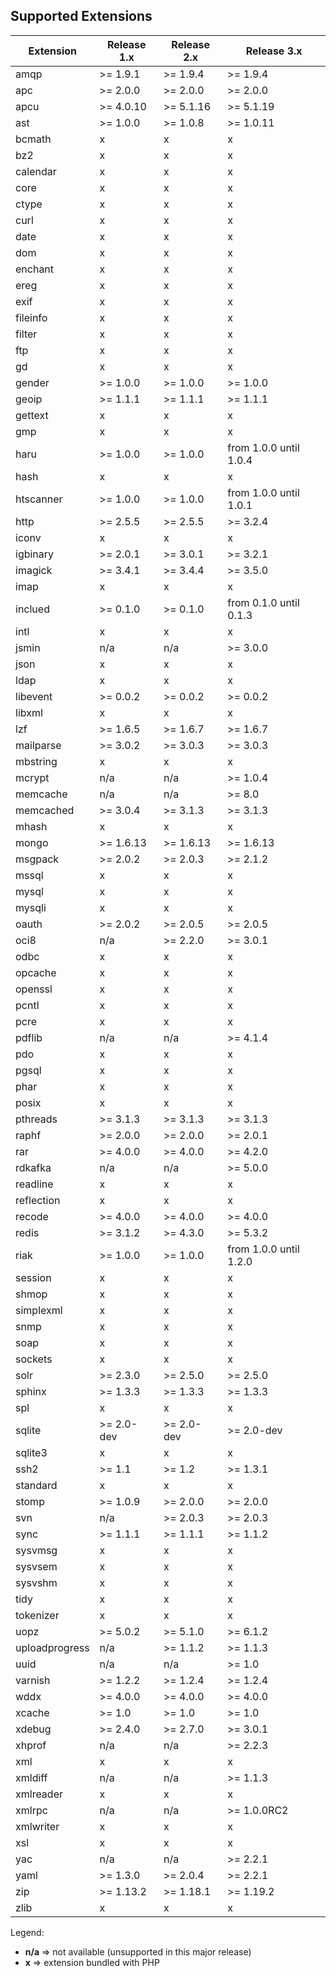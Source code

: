 ## Supported Extensions

| Extension      | Release 1.x | Release 2.x | Release 3.x |
|----------------|-------------|-------------|-------------|
| amqp           | &gt;= 1.9.1 | &gt;= 1.9.4 | &gt;= 1.9.4 |
| apc            | &gt;= 2.0.0 | &gt;= 2.0.0 | &gt;= 2.0.0 |
| apcu           | &gt;= 4.0.10| &gt;= 5.1.16| &gt;= 5.1.19|
| ast            | &gt;= 1.0.0 | &gt;= 1.0.8 | &gt;= 1.0.11|
| bcmath         |    x        |    x        |    x        |
| bz2            |    x        |    x        |    x        |
| calendar       |    x        |    x        |    x        |
| core           |    x        |    x        |    x        |
| ctype          |    x        |    x        |    x        |
| curl           |    x        |    x        |    x        |
| date           |    x        |    x        |    x        |
| dom            |    x        |    x        |    x        |
| enchant        |    x        |    x        |    x        |
| ereg           |    x        |    x        |    x        |
| exif           |    x        |    x        |    x        |
| fileinfo       |    x        |    x        |    x        |
| filter         |    x        |    x        |    x        |
| ftp            |    x        |    x        |    x        |
| gd             |    x        |    x        |    x        |
| gender         | &gt;= 1.0.0 | &gt;= 1.0.0 | &gt;= 1.0.0 |
| geoip          | &gt;= 1.1.1 | &gt;= 1.1.1 | &gt;= 1.1.1 |
| gettext        |    x        |    x        |    x        |
| gmp            |    x        |    x        |    x        |
| haru           | &gt;= 1.0.0 | &gt;= 1.0.0 | from 1.0.0 until 1.0.4 |
| hash           |    x        |    x        |    x        |
| htscanner      | &gt;= 1.0.0 | &gt;= 1.0.0 | from 1.0.0 until 1.0.1 |
| http           | &gt;= 2.5.5 | &gt;= 2.5.5 | &gt;= 3.2.4 |
| iconv          |    x        |    x        |    x        |
| igbinary       | &gt;= 2.0.1 | &gt;= 3.0.1 | &gt;= 3.2.1 |
| imagick        | &gt;= 3.4.1 | &gt;= 3.4.4 | &gt;= 3.5.0 |
| imap           |    x        |    x        |    x        |
| inclued        | &gt;= 0.1.0 | &gt;= 0.1.0 | from 0.1.0 until 0.1.3 |
| intl           |    x        |    x        |    x        |
| jsmin          |    n/a      |    n/a      | &gt;= 3.0.0 |
| json           |    x        |    x        |    x        |
| ldap           |    x        |    x        |    x        |
| libevent       | &gt;= 0.0.2 | &gt;= 0.0.2 | &gt;= 0.0.2 |
| libxml         |    x        |    x        |    x        |
| lzf            | &gt;= 1.6.5 | &gt;= 1.6.7 | &gt;= 1.6.7 |
| mailparse      | &gt;= 3.0.2 | &gt;= 3.0.3 | &gt;= 3.0.3 |
| mbstring       |    x        |    x        |    x        |
| mcrypt         |    n/a      |    n/a      | &gt;= 1.0.4 |
| memcache       |    n/a      |    n/a      | &gt;= 8.0   |
| memcached      | &gt;= 3.0.4 | &gt;= 3.1.3 | &gt;= 3.1.3 |
| mhash          |    x        |    x        |    x        |
| mongo          | &gt;= 1.6.13| &gt;= 1.6.13| &gt;= 1.6.13|
| msgpack        | &gt;= 2.0.2 | &gt;= 2.0.3 | &gt;= 2.1.2 |
| mssql          |    x        |    x        |    x        |
| mysql          |    x        |    x        |    x        |
| mysqli         |    x        |    x        |    x        |
| oauth          | &gt;= 2.0.2 | &gt;= 2.0.5 | &gt;= 2.0.5 |
| oci8           |    n/a      | &gt;= 2.2.0 | &gt;= 3.0.1 |
| odbc           |    x        |    x        |    x        |
| opcache        |    x        |    x        |    x        |
| openssl        |    x        |    x        |    x        |
| pcntl          |    x        |    x        |    x        |
| pcre           |    x        |    x        |    x        |
| pdflib         |    n/a      |    n/a      | &gt;= 4.1.4 |
| pdo            |    x        |    x        |    x        |
| pgsql          |    x        |    x        |    x        |
| phar           |    x        |    x        |    x        |
| posix          |    x        |    x        |    x        |
| pthreads       | &gt;= 3.1.3 | &gt;= 3.1.3 | &gt;= 3.1.3 |
| raphf          | &gt;= 2.0.0 | &gt;= 2.0.0 | &gt;= 2.0.1 |
| rar            | &gt;= 4.0.0 | &gt;= 4.0.0 | &gt;= 4.2.0 |
| rdkafka        |    n/a      |    n/a      | &gt;= 5.0.0 |
| readline       |    x        |    x        |    x        |
| reflection     |    x        |    x        |    x        |
| recode         | &gt;= 4.0.0 | &gt;= 4.0.0 | &gt;= 4.0.0 |
| redis          | &gt;= 3.1.2 | &gt;= 4.3.0 | &gt;= 5.3.2 |
| riak           | &gt;= 1.0.0 | &gt;= 1.0.0 | from 1.0.0 until 1.2.0 |
| session        |    x        |    x        |    x        |
| shmop          |    x        |    x        |    x        |
| simplexml      |    x        |    x        |    x        |
| snmp           |    x        |    x        |    x        |
| soap           |    x        |    x        |    x        |
| sockets        |    x        |    x        |    x        |
| solr           | &gt;= 2.3.0 | &gt;= 2.5.0 | &gt;= 2.5.0 |
| sphinx         | &gt;= 1.3.3 | &gt;= 1.3.3 | &gt;= 1.3.3 |
| spl            |    x        |    x        |    x        |
| sqlite         | &gt;= 2.0-dev  | &gt;= 2.0-dev  | &gt;= 2.0-dev  |
| sqlite3        |    x        |    x        |    x        |
| ssh2           | &gt;= 1.1   | &gt;= 1.2   | &gt;= 1.3.1 |
| standard       |    x        |    x        |    x        |
| stomp          | &gt;= 1.0.9 | &gt;= 2.0.0 | &gt;= 2.0.0 |
| svn            |    n/a      | &gt;= 2.0.3 | &gt;= 2.0.3 |
| sync           | &gt;= 1.1.1 | &gt;= 1.1.1 | &gt;= 1.1.2 |
| sysvmsg        |    x        |    x        |    x        |
| sysvsem        |    x        |    x        |    x        |
| sysvshm        |    x        |    x        |    x        |
| tidy           |    x        |    x        |    x        |
| tokenizer      |    x        |    x        |    x        |
| uopz           | &gt;= 5.0.2 | &gt;= 5.1.0 | &gt;= 6.1.2 |
| uploadprogress |    n/a      | &gt;= 1.1.2 | &gt;= 1.1.3 |
| uuid           |    n/a      |    n/a      | &gt;= 1.0   |
| varnish        | &gt;= 1.2.2 | &gt;= 1.2.4 | &gt;= 1.2.4 |
| wddx           | &gt;= 4.0.0 | &gt;= 4.0.0 | &gt;= 4.0.0 |
| xcache         | &gt;= 1.0   | &gt;= 1.0   | &gt;= 1.0   |
| xdebug         | &gt;= 2.4.0 | &gt;= 2.7.0 | &gt;= 3.0.1 |
| xhprof         |    n/a      |    n/a      | &gt;= 2.2.3 |
| xml            |    x        |    x        |    x        |
| xmldiff        |    n/a      |    n/a      | &gt;= 1.1.3 |
| xmlreader      |    x        |    x        |    x        |
| xmlrpc         |    n/a      |    n/a      | &gt;= 1.0.0RC2 |
| xmlwriter      |    x        |    x        |    x        |
| xsl            |    x        |    x        |    x        |
| yac            |    n/a      |    n/a      | &gt;= 2.2.1 |
| yaml           | &gt;= 1.3.0 | &gt;= 2.0.4 | &gt;= 2.2.1 |
| zip            | &gt;= 1.13.2| &gt;= 1.18.1| &gt;= 1.19.2|
| zlib           |    x        |    x        |    x        |

Legend:
* **n/a** => not available (unsupported in this major release)
* **x**   => extension bundled with PHP
